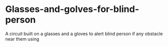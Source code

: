 # Glasses-and-golves-for-blind-person
A circuit built on a glasses and a gloves to alert blind person if any obstacle near them using  
